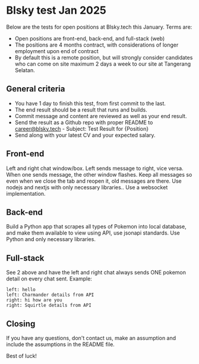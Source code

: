 # Blsky test Jan 2025

Below are the tests for open positions at Blsky.tech this January. Terms are:

* Open positions are front-end, back-end, and full-stack (web)
* The positions are 4 months contract, with considerations of longer employment upon end of contract
* By default this is a remote position, but will strongly consider candidates who can come on site maximum 2 days a week to our site at Tangerang Selatan.

## General criteria
* You have 1 day to finish this test, from first commit to the last.
* The end result should be a result that runs and builds.
* Commit message and content are reviewed as well as your end result.
* Send the result as a Github repo with proper README to career@blsky.tech - Subject: Test Result for {Position}
* Send along with your latest CV and your expected salary.

## Front-end
Left and right chat window/box. Left sends message to right, vice versa. When one sends message, the other  window flashes. Keep all messages so even when we close the tab and reopen it, old messages are there. Use nodejs and nextjs with only necessary libraries.. Use a websocket implementation.

## Back-end
Build a Python app that scrapes all types of Pokemon into local database, and make them available to view using API, use jsonapi standards.
Use Python and only necessary libraries. 

## Full-stack
See 2 above and have the left and right chat always sends ONE pokemon detail on every chat sent. Example:
```
left: hello
left: Charmander details from API
right: hi how are you
right: Squirtle details from API
```

## Closing

If you have any questions, don't contact us, make an assumption and include the assumptions in the README file.

Best of luck!
